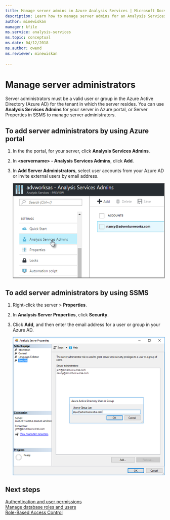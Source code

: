 ```yaml
---
title: Manage server admins in Azure Analysis Services | Microsoft Docs
description: Learn how to manage server admins for an Analysis Services server in Azure.
author: minewiskan
manager: kfile
ms.service: analysis-services
ms.topic: conceptual
ms.date: 04/12/2018
ms.author: owend
ms.reviewer: minewiskan

---
```

# Manage server administrators
Server administrators must be a valid user or group in the Azure Active Directory (Azure AD) for the tenant in which the server resides. You can use **Analysis Services Admins** for your server in Azure portal, or Server Properties in SSMS to manage server administrators. 

## To add server administrators by using Azure portal
1. In the the portal, for your server, click **Analysis Services Admins**.
2. In **\<servername> - Analysis Services Admins**, click **Add**.
3. In **Add Server Administrators**, select user accounts from your Azure AD or invite external users by email address.

    ![Server Admins in Azure portal](./media/analysis-services-server-admins/aas-manage-users-admins.png)

## To add server administrators by using SSMS
1. Right-click the server > **Properties**.
2. In **Analysis Server Properties**, click **Security**.
3. Click **Add**, and then enter the email address for a user or group in your Azure AD.
   
    ![Add server administrators in SSMS](./media/analysis-services-server-admins/aas-manage-users-ssms.png)

## Next steps 
[Authentication and user permissions](analysis-services-manage-users.md)  
[Manage database roles and users](analysis-services-database-users.md)  
[Role-Based Access Control](../role-based-access-control/overview.md)  

